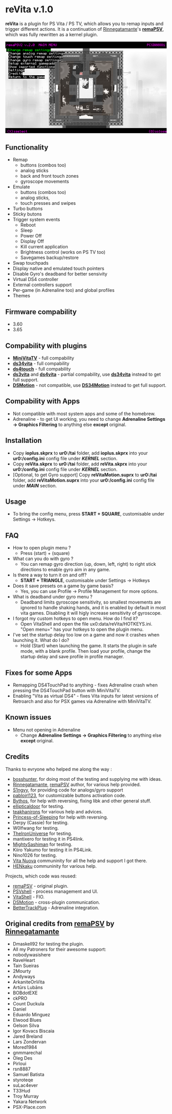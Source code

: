 # reVita v.1.0
**reVita** is a plugin for PS Vita / PS TV, which allows you to remap inputs and trigger different actions. It is a continuation of [Rinnegatamante](https://github.com/Rinnegatamante)'s **[remaPSV](https://github.com/Rinnegatamante/remaPSV)**, which was fully rewritten as a kernel plugin.

![Image](/include/screenshot.png)

## Functionality

- Remap
  - buttons (combos too)
  - analog sticks
  - back and front touch zones
  - gyroscope movements
- Emulate 
  - buttons (combos too)
  - analog sticks, 
  - touch presses and swipes
- Turbo buttons
- Sticky butons
- Trigger system events
  - Reboot
  - Sleep
  - Power Off
  - Display Off
  - Kill current application
  - Brightness control (works on PS TV too)
  - Savegames backup/restore
- Swap touchpads
- Display native and emulated touch pointers
- Disable Gyro's deadband for better sensivity
- Virtual DS4 controller
- External controllers support
- Per-game (in Adrenaline too) and global profiles
- Themes

## Firmware compability

- 3.60 
- 3.65

## Compability with plugins

- **[MiniVitaTV](https://github.com/TheOfficialFloW/MiniVitaTV)** - full compability
- **[ds34vita](https://github.com/MERLev/ds34vita)** - full compability
- **[ds4touch](https://github.com/MERLev/ds4Touch)** - full compability
- **[ds3vita](https://github.com/xerpi/ds3vita)** and **[ds4vita](https://github.com/xerpi/ds4vita)** - partial compability, use **[ds34vita](https://github.com/MERLev/ds34vita)** instead to get full support.
- **[DSMotion](https://github.com/OperationNT414C/DSMotion)** - not compatible, use **[DS34Motion](https://github.com/MERLev/DS34Motion)** instead to get full support.

## Compability with Apps

- Not compatible with most system apps and some of the homebrew.
- Adrenaline - to get UI working, you need to change **Adrenaline Settings -> Graphics Filtering** to anything else **except** original.

## Installation

- Copy **ioplus.skprx** to **ur0:/tai** folder, add **ioplus.skprx** into your **ur0:/config.ini** config file under ***KERNEL*** section.
- Copy **reVita.skprx** to **ur0:/tai** folder, add **reVita.skprx** into your **ur0:/config.ini** config file under ***KERNEL*** section.
- [Optional, to get Gyro support] Copy **reVitaMotion.suprx** to **ur0:/tai** folder, add **reVitaMotion.suprx** into your **ur0:/config.ini** config file under ***MAIN*** section.

## Usage

- To bring the config menu, press **START + SQUARE**, customisable under Settings -> Hotkeys.

## FAQ

- How to open plugin menu ?
  - Press (start) + (square)
- What can you do with gyro ?
  - You can remap gyro direction (up, down, left, right) to right stick directions to enable gyro aim in any game.
- Is there a way to turn it on and off?
  - **START + TRIANGLE**, customisable under Settings -> Hotkeys
- Does it save presets on a game by game basis?
  - Yes, you can use Profile -> Profile Management for more options.
- What is deadband under gyro menu ?
  - Deadband limits gyroscope sensitivity, so smallest movements are ignored to handle shaking hands, and it is enabled by default in most vita games. Disabling it will higly increase sensitivity of gyroscope.
- I forgot my custom hotkeys to open menu. How do I find it?
  - Open VitaShell and open the file ux0:data/reVita/HOTKEYS.ini. "Open menu=" has your hotkeys to open the plugin menu.
- I've set the startup delay too low on a game and now it crashes when launching it. What do I do?
  - Hold (Start) when launching the game. It starts the plugin in safe mode, with a blank profile. Then load your profile, change the startup delay and save profile in profile manager.

## Fixes for some Apps

- Remapping DS4TouchPad to anything - fixes Adrenaline crash when pressing the DS4TouchPad button with MiniVitaTV.
- Enabling "Vita as virtual DS4" - fixes Vita inputs for latest versions of Retroarch and also for PSX games via Adrenaline with MiniVitaTV.

## Known issues

- Menu not opening in Adrenaline
  - Change **Adrenaline Settings -> Graphics Filtering** to anything else **except** original.

## Credits

Thanks to evryone who helped me along the way :
- [bosshunter](https://github.com/bosshunter), for doing most of the testing and supplying me with ideas.
- [Rinnegatamante](https://github.com/Rinnegatamante), [remaPSV](https://github.com/Rinnegatamante/remaPSV) author, for various help provided.
- [S1ngyy](https://github.com/S1ngyy), for providing code for analogs/gyro support
- [pablojrl123](https://github.com/pablojrl123), for customizable buttons activation code.
- [Bythos](https://github.com/bythos14), for help with reversing, fixing libk and other general stuff.
- [ellipticaldoor](https://github.com/ellipticaldoor) for testing.
- [teakhanirons](https://github.com/teakhanirons) for various help and advices.
- [Princess-of-Sleeping](https://github.com/Princess-of-Sleeping) for help with reversing.
- Derpy (Cassie) for testing.
- W0lfwang for testing.
- [TheIronUniverse](https://github.com/TheIronUniverse) for testing.
- mantixero for testing it in PS4link.
- [MightySashiman](https://github.com/mightysashiman) for testing.
- Kiiro Yakumo for testing it in PS4Link.
- Nino1026 for testing.
- [Vita Nuova](https://t.co/3Efi3PGwK5?amp=1) communinity for all the help and support I got there.
- [HENkaku](https://discord.gg/m7MwpKA) communinity for various help.

Projects, which code was reused:
- [remaPSV](https://github.com/Rinnegatamante/remaPSV) - original plugin.
- [PSVshell](https://github.com/Electry/PSVshell) - process management and UI.
- [VitaShell](https://github.com/TheOfficialFloW/VitaShell) - FIO.
- [DSMotion](https://github.com/OperationNT414C/DSMotion) - cross-plugin communication.
- [BetterTrackPlug](https://github.com/fmudanyali/BetterTrackPlug) - Adrenaline integration.

## Original credits from [remaPSV](https://github.com/Rinnegatamante/remaPSV) by [Rinnegatamante](https://github.com//Rinnegatamante)

- Dmaskell92 for testing the plugin.
- All my Patroners for their awesome support:
- nobodywasishere
- RaveHeart
- Tain Sueiras
- 2Mourty
- Andyways
- ArkaniteOnVita
- Artūrs Lubāns
- BOBdotEXE
- ckPRO
- Count Duckula
- Daniel
- Eduardo Minguez
- Elwood Blues
- Gelson Silva
- Igor Kovacs Biscaia
- Jared Breland
- Lars Zondervan
- Mored1984
- gnmmarechal
- Oleg Des
- Pirloui
- rsn8887
- Samuel Batista
- styroteqe
- suLac4ever
- T33Hud
- Troy Murray
- Yakara Network
- PSX-Place.com